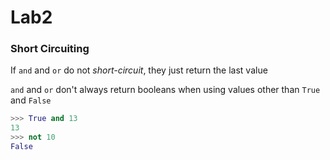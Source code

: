 # Lab2
### Short Circuiting

If `and` and `or` do not *short-circuit*, they just return the last value

 `and` and `or` don't always return booleans when using values other than `True` and `False`

```python
>>> True and 13
13
>>> not 10
False
```
